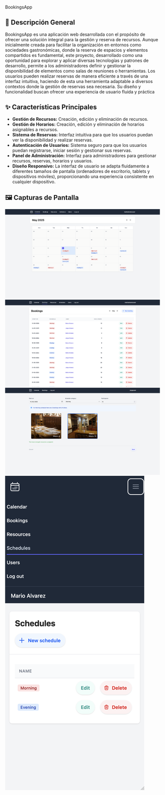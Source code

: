 BookingsApp

## 🌟 Descripción General

BookingsApp es una aplicación web desarrollada con el propósito de ofrecer una solución integral para la gestión y reserva de recursos. Aunque inicialmente creada para facilitar la organización en entornos como sociedades gastronómicas, donde la reserva de espacios y elementos compartidos es fundamental, este proyecto, desarrollado como una oportunidad para explorar y aplicar diversas tecnologías y patrones de desarrollo, permite a los administradores definir y gestionar la disponibilidad de elementos como salas de reuniones o herramientas. Los usuarios pueden realizar reservas de manera eficiente a través de una interfaz intuitiva, haciendo de esta una herramienta adaptable a diversos contextos donde la gestión de reservas sea necesaria. Su diseño y funcionalidad buscan ofrecer una experiencia de usuario fluida y práctica

## ✨ Características Principales

* **Gestión de Recursos:** Creación, edición y eliminación de recursos.
* **Gestión de Horarios:** Creación, edición y eliminación de horarios asignables a recursos.
* **Sistema de Reservas:** Interfaz intuitiva para que los usuarios puedan ver la disponibilidad y realizar reservas.
* **Autenticación de Usuarios:** Sistema seguro para que los usuarios puedan registrarse, iniciar sesión y gestionar sus reservas.
* **Panel de Administración:** Interfaz para administradores para gestionar recursos, reservas, horarios y usuarios.
* **Diseño Responsivo:** La interfaz de usuario se adapta fluidamente a diferentes tamaños de pantalla (ordenadores de escritorio, tablets y dispositivos móviles), proporcionando una experiencia consistente en cualquier dispositivo.

## 🖼️ Capturas de Pantalla

![Captura de pantalla del calendario](app/assets/images/screenshots/calendar.png)
![Captura de pantalla del indice de reservas con un filtro por usuario](app/assets/images/screenshots/bookings_index.png)
![Captura de pantalla del formulario de reservas](app/assets/images/screenshots/bookings_form.png)
![Captura de pantalla del indice de horarios con la pagina en tamaño mobil y el menu abierto.](app/assets/images/screenshots/schedules_mobile.png)


